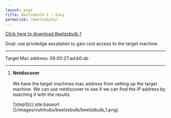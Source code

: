 ```yaml
---
layout: page
title: Beelzebulb 1 - Easy
permalink: /beelzebulb/
---
```

[Click here to download Beelzebulb 1](https://www.vulnhub.com/entry/beelzebub-1,742/)<br>

Goal: use priviledge escalation to gain root access to the target machine.

<hr>
Target Mac address: 08:00:27:ad:b0:ab
<hr>

1. **Netdiscover**<br><br>
     We have the target machines mac address from setting up the target machine. We can use netdiscover to see if we can find the IP address by matching it with the results. 

     ![step1]({{ site.baseurl }}/images/vulnhubs/beelzebulb/beelzebulb_1.png)
